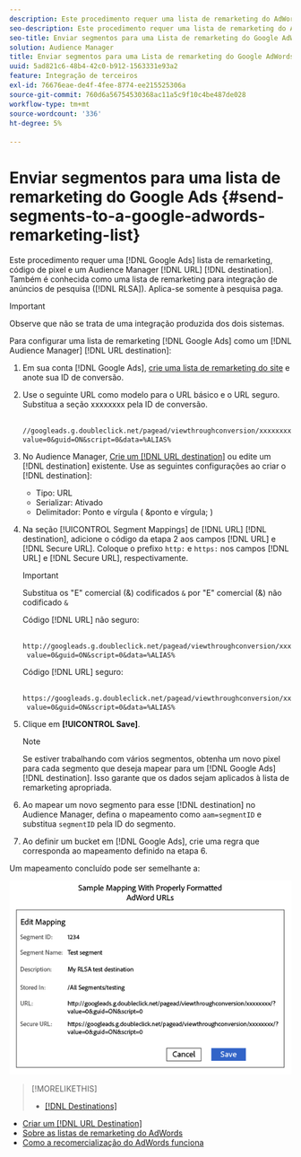 ```yaml
---
description: Este procedimento requer uma lista de remarketing do AdWords, um código de pixel e um destino de URL de Audience Manager. Também é conhecida como uma lista de remarketing para integração de anúncios de pesquisa (RLSA). Aplica-se somente à pesquisa paga.
seo-description: Este procedimento requer uma lista de remarketing do AdWords, um código de pixel e um destino de URL de Audience Manager. Também é conhecida como uma lista de remarketing para integração de anúncios de pesquisa (RLSA). Aplica-se somente à pesquisa paga.
seo-title: Enviar segmentos para uma Lista de remarketing do Google AdWords
solution: Audience Manager
title: Enviar segmentos para uma Lista de remarketing do Google AdWords
uuid: 5ad821c6-48b4-42c0-b912-1563331e93a2
feature: Integração de terceiros
exl-id: 76676eae-de4f-4fee-8774-ee215525306a
source-git-commit: 760d6a56754530368ac11a5c9f10c4be487de028
workflow-type: tm+mt
source-wordcount: '336'
ht-degree: 5%

---
```


# Enviar segmentos para uma lista de remarketing do Google Ads {#send-segments-to-a-google-adwords-remarketing-list}

Este procedimento requer uma [!DNL Google Ads] lista de remarketing, código de pixel e um Audience Manager [!DNL URL] [!DNL destination]. Também é conhecida como uma lista de remarketing para integração de anúncios de pesquisa ([!DNL RLSA]). Aplica-se somente à pesquisa paga.

>[!IMPORTANT]
>Observe que não se trata de uma integração produzida dos dois sistemas.

Para configurar uma lista de remarketing [!DNL Google Ads] como um [!DNL Audience Manager] [!DNL URL destination]:

1. Em sua conta [!DNL Google Ads], [crie uma lista de remarketing do site](https://support.google.com/adwords/answer/2454064?hl=en) e anote sua ID de conversão.
1. Use o seguinte URL como modelo para o URL básico e o URL seguro. Substitua a seção xxxxxxxx pela ID de conversão.

   ```
    //googleads.g.doubleclick.net/pagead/viewthroughconversion/xxxxxxxx/?value=0&guid=ON&script=0&data=%ALIAS%
   ```

1. No Audience Manager, [Crie um [!DNL URL destination]](../../features/destinations/create-url-destination.md) ou edite um [!DNL destination] existente. Use as seguintes configurações ao criar o [!DNL destination]:
   * Tipo: URL
   * Serializar: Ativado
   * Delimitador: Ponto e vírgula ( &amp;ponto e vírgula; )

1. Na seção [!UICONTROL Segment Mappings] de [!DNL URL] [!DNL destination], adicione o código da etapa 2 aos campos [!DNL URL] e [!DNL Secure URL]. Coloque o prefixo `http:` e `https:` nos campos [!DNL URL] e [!DNL Secure URL], respectivamente.

   >[!IMPORTANT]
   >
   >Substitua os &quot;E&quot; comercial (&amp;) codificados `&` por &quot;E&quot; comercial (&amp;) não codificado `&`

   Código [!DNL URL] não seguro:

   ```
    http://googleads.g.doubleclick.net/pagead/viewthroughconversion/xxxxxxxx/?
    value=0&guid=ON&script=0&data=%ALIAS%
   ```

   Código [!DNL URL] seguro:

   ```
    https://googleads.g.doubleclick.net/pagead/viewthroughconversion/xxxxxxxx/?
    value=0&guid=ON&script=0&data=%ALIAS%
   ```

1. Clique em **[!UICONTROL Save]**.

   >[!NOTE]
   >
   >Se estiver trabalhando com vários segmentos, obtenha um novo pixel para cada segmento que deseja mapear para um [!DNL Google Ads] [!DNL destination]. Isso garante que os dados sejam aplicados à lista de remarketing apropriada.

1. Ao mapear um novo segmento para esse [!DNL destination] no Audience Manager, defina o mapeamento como `aam=segmentID` e substitua `segmentID` pela ID do segmento.
1. Ao definir um bucket em [!DNL Google Ads], crie uma regra que corresponda ao mapeamento definido na etapa 6.

Um mapeamento concluído pode ser semelhante a:

![](../assets/rlsa_mapping.png)

>[!MORELIKETHIS]
>
>* [[!DNL Destinations]](../../features/destinations/destinations.md)
* [Criar um [!DNL URL Destination]](../../features/destinations/create-url-destination.md)
* [Sobre as listas de remarketing do AdWords](https://support.google.com/adwords/answer/2472738)
* [Como a recomercialização do AdWords funciona](https://support.google.com/adwords/answer/2454000)

